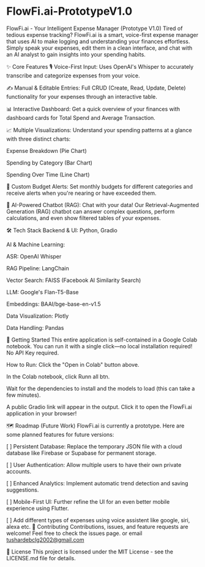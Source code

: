 # FlowFi.ai-PrototypeV1.0

FlowFi.ai - Your Intelligent Expense Manager (Prototype V1.0)
Tired of tedious expense tracking? FlowFi.ai is a smart, voice-first expense manager that uses AI to make logging and understanding your finances effortless. Simply speak your expenses, edit them in a clean interface, and chat with an AI analyst to gain insights into your spending habits.

✨ Core Features
🎙️ Voice-First Input: Uses OpenAI's Whisper to accurately transcribe and categorize expenses from your voice.

✍️ Manual & Editable Entries: Full CRUD (Create, Read, Update, Delete) functionality for your expenses through an interactive table.

📊 Interactive Dashboard: Get a quick overview of your finances with dashboard cards for Total Spend and Average Transaction.

📈 Multiple Visualizations: Understand your spending patterns at a glance with three distinct charts:

Expense Breakdown (Pie Chart)

Spending by Category (Bar Chart)

Spending Over Time (Line Chart)

🚨 Custom Budget Alerts: Set monthly budgets for different categories and receive alerts when you're nearing or have exceeded them.

🤖 AI-Powered Chatbot (RAG): Chat with your data! Our Retrieval-Augmented Generation (RAG) chatbot can answer complex questions, perform calculations, and even show filtered tables of your expenses.

🛠️ Tech Stack
Backend & UI: Python, Gradio

AI & Machine Learning:

ASR: OpenAI Whisper

RAG Pipeline: LangChain

Vector Search: FAISS (Facebook AI Similarity Search)

LLM: Google's Flan-T5-Base

Embeddings: BAAI/bge-base-en-v1.5

Data Visualization: Plotly

Data Handling: Pandas

🚀 Getting Started
This entire application is self-contained in a Google Colab notebook. You can run it with a single click—no local installation required! No API Key required.

How to Run:
Click the "Open in Colab" button above.

In the Colab notebook, click Runn all btn.

Wait for the dependencies to install and the models to load (this can take a few minutes).

A public Gradio link will appear in the output. Click it to open the FlowFi.ai application in your browser!

🗺️ Roadmap (Future Work)
FlowFi.ai is currently a prototype. Here are some planned features for future versions:

[ ] Persistent Database: Replace the temporary JSON file with a cloud database like Firebase or Supabase for permanent storage.

[ ] User Authentication: Allow multiple users to have their own private accounts.

[ ] Enhanced Analytics: Implement automatic trend detection and saving suggestions.

[ ] Mobile-First UI: Further refine the UI for an even better mobile experience using Flutter.

[ ] Add different types of expenses using voice assistent like google, siri, alexa etc.
🤝 Contributing
Contributions, issues, and feature requests are welcome! Feel free to check the issues page.
or email tushardebclg2002@gmail.com

📜 License
This project is licensed under the MIT License - see the LICENSE.md file for details.
